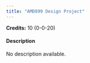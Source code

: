 ```yaml
---
title: "AMD899 Design Project"
---
```

**Credits:** 10 (0-0-20)

#### Description
No description available.